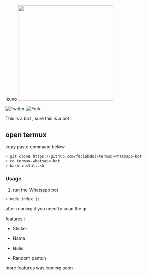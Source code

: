 ## 

Ikuno 
<img src="https://www.pngkey.com/png/full/824-8245235_if-you-just-want-crazy-anime.png" width="300" >


![Twitter](https://img.shields.io/twitter/follow/fdciabdul?style=flat-square)
![Fork](https://img.shields.io/github/forks/fdciabdul/termux-whatsapp-bot?style=flat-square)


This is a bot , sure this is a bot ! 

## open termux

copy paste command below

```bash
> git clone https://github.com/fdciabdul/termux-whatsapp-bot
> cd termux-whatsapp-bot
> bash install.sh

```


### Usage
1. run the Whatsapp bot

```bash
> node index.js
```

after running it you need to scan the qr


features :

- Sticker 

- Nama 

- Nulis

- Random pantun

more features was coming soon
